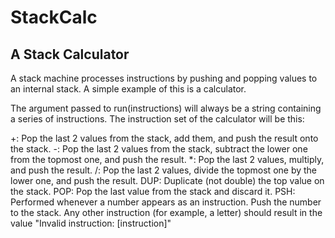 # StackCalc

A Stack Calculator
--

A stack machine processes instructions by pushing and popping values to an internal stack.
A simple example of this is a calculator.

The argument passed to run(instructions) will always be a string containing a series of instructions.
The instruction set of the calculator will be this:

+: Pop the last 2 values from the stack, add them, and push the result onto the stack.
-: Pop the last 2 values from the stack, subtract the lower one from the topmost one, and push the result.
*: Pop the last 2 values, multiply, and push the result.
/: Pop the last 2 values, divide the topmost one by the lower one, and push the result.
DUP: Duplicate (not double) the top value on the stack.
POP: Pop the last value from the stack and discard it.
PSH: Performed whenever a number appears as an instruction. Push the number to the stack.
Any other instruction (for example, a letter) should result in the value "Invalid instruction: [instruction]"
